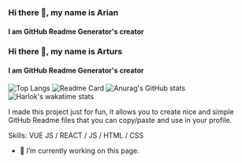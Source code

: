 ### Hi there 👋, my name is Arian
#### I am GitHub Readme Generator's creator

### Hi there 👋, my name is Arturs
#### I am GitHub Readme Generator's creator

<picture>
  <source srcset="https://github-readme-stats.vercel.app/api/top-langs/?username=anuraghazra&hide_progress=true&theme=dark" media="(prefers-color-scheme: dark)" />
  <source srcset="https://github-readme-stats.vercel.app/api/top-langs/?username=anuraghazra&hide_progress=true" media="(prefers-color-scheme: light), (prefers-color-scheme: no-preference)" />
  <img src="https://github-readme-stats.vercel.app/api/top-langs/?username=anuraghazra&hide_progress=true" alt="Top Langs" />
</picture>

<picture>
  <source srcset="https://github-readme-stats.vercel.app/api/pin/?username=anuraghazra&repo=github-readme-stats&theme=dark" media="(prefers-color-scheme: dark)" />
  <source srcset="https://github-readme-stats.vercel.app/api/pin/?username=anuraghazra&repo=github-readme-stats" media="(prefers-color-scheme: light), (prefers-color-scheme: no-preference)" />
  <img src="https://github-readme-stats.vercel.app/api/pin/?username=anuraghazra&repo=github-readme-stats" alt="Readme Card" />
</picture>

<picture>
  <source srcset="https://github-readme-stats.vercel.app/api?username=anuraghazra&show_icons=true&theme=dark" media="(prefers-color-scheme: dark)" />
  <source srcset="https://github-readme-stats.vercel.app/api?username=anuraghazra&show_icons=true" media="(prefers-color-scheme: light), (prefers-color-scheme: no-preference)" />
  <img src="https://github-readme-stats.vercel.app/api?username=anuraghazra&show_icons=true" alt="Anurag's GitHub stats" />
</picture>

<picture>
  <source srcset="https://github-readme-stats.vercel.app/api/wakatime?username=Harlok&theme=dark" media="(prefers-color-scheme: dark)" />
  <source srcset="https://github-readme-stats.vercel.app/api/wakatime?username=Harlok" media="(prefers-color-scheme: light), (prefers-color-scheme: no-preference)" />
  <img src="https://github-readme-stats.vercel.app/api/wakatime?username=Harlok" alt="Harlok's wakatime stats" />
</picture>

I made this project just for fun, it allows you to create nice and simple GitHub Readme files that you can copy/paste and use in your profile.

Skills: VUE JS / REACT / JS / HTML / CSS

- 🔭 I’m currently working on this page. 
